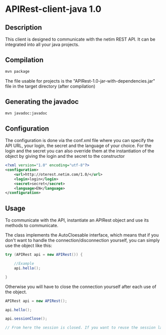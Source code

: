 # APIRest-client-java 1.0

## Description
This client is designed to communicate with the netim REST API.
It can be integrated into all your java projects.

## Compilation
```bash
mvn package
```

The file usable for projects is the "APIRest-1.0-jar-with-dependencies.jar" file in the target directory (after compilation)

## Generating the javadoc
```bash
mvn javadoc:javadoc
```

## Configuration
The configuration is done via the conf.xml file where you can specify the API URL, your login, the secret and the language of your choice.
For the login and the secret you can also override them at the instantiation of the object by giving the login and the secret to the constructor

```xml
<?xml version="1.0" encoding="utf-8"?>
<configuration>
    <url>http://oterest.netim.com/1.0/</url>
    <login>login</login>
    <secret>secret</secret>
    <language>EN</language>
</configuration>
```

## Usage
To communicate with the API, instantiate an APIRest object and use its methods to communicate.

The class implements the AutoCloesable interface, which means that if you don't want to handle the connection/disconnection yourself, you can simply use the object like this:

```java
try (APIRest api = new APIRest()) {

    //Example
    api.hello();

}
```

Otherwise you will have to close the connection yourself after each use of the object.

```java
APIRest api = new APIRest();

api.hello();

api.sessionClose();

// From here the session is closed. If you want to reuse the session later you will have to do api.sessionOpen();
```
